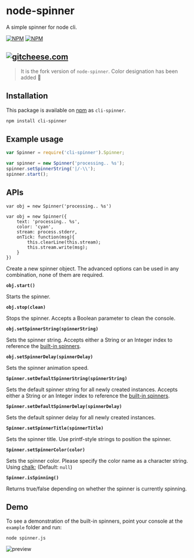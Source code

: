 # node-spinner

A simple spinner for node cli.

[![NPM](https://nodei.co/npm/cli-spinner.png?downloads=true&downloadRank=true)](https://nodei.co/npm/cli-spinner/) [![NPM](https://nodei.co/npm-dl/cli-spinner.png?months=6&height=3)](https://nodei.co/npm/cli-spinner/)

[![gitcheese.com](https://s3.amazonaws.com/gitcheese-ui-master/images/badge.svg)](https://www.gitcheese.com/donate/users/1024472/repos/14378143)
---

> It is the fork version of `node-spinner`. Color designation has been added :tada:

## Installation

This package is available on [npm](http://npmjs.com) as `cli-spinner`.

``` sh
npm install cli-spinner
```

## Example usage

````javascript
var Spinner = require('cli-spinner').Spinner;

var spinner = new Spinner('processing.. %s');
spinner.setSpinnerString('|/-\\');
spinner.start();
````

## APIs

```
var obj = new Spinner('processing.. %s')

var obj = new Spinner({
    text: 'processing.. %s',
    color: 'cyan',
    stream: process.stderr,
    onTick: function(msg){
        this.clearLine(this.stream);
        this.stream.write(msg);
    }
})
```

Create a new spinner object. The advanced options can be used in any combination, none of them are required.


**`obj.start()`**

Starts the spinner.


**`obj.stop(clean)`**

Stops the spinner. Accepts a Boolean parameter to clean the console.


**`obj.setSpinnerString(spinnerString)`**

Sets the spinner string. Accepts either a String or an Integer index to reference the [built-in spinners](#demo).


**`obj.setSpinnerDelay(spinnerDelay)`**

Sets the spinner animation speed.


**`Spinner.setDefaultSpinnerString(spinnerString)`**

Sets the default spinner string for all newly created instances. Accepts either a String or an Integer index to reference the [built-in spinners](#demo).


**`Spinner.setDefaultSpinnerDelay(spinnerDelay)`**

Sets the default spinner delay for all newly created instances.


**`Spinner.setSpinnerTitle(spinnerTitle)`**

Sets the spinner title. Use printf-style strings to position the spinner.


**`Spinner.setSpinnerColor(color)`**

Sets the spinner color. Please specify the color name as a character string. Using [chalk](https://github.com/chalk/chalk); (Default: `null`)


**`Spinner.isSpinning()`**

Returns true/false depending on whether the spinner is currently spinning.

## Demo

To see a demonstration of the built-in spinners, point your console at the `example` folder and run:

````
node spinner.js
````

![preview](img/spinner.gif "Spinner")
